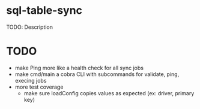 # sql-table-sync

TODO: Description

# TODO

- make Ping more like a health check for all sync jobs
- make cmd/main a cobra CLI with subcommands for validate, ping, execing jobs
- more test coverage
  - make sure loadConfig copies values as expected (ex: driver, primary key)
